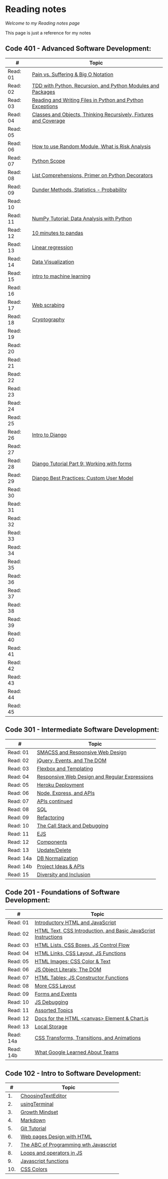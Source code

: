 # Reading notes

*Welcome to my Reading notes page* 

This page is just a reference for my notes

## Code 401 - Advanced Software Development:

\# | Topic      
-- | -----
Read: 01 | [Pain vs. Suffering & Big O Notation](./code-401/class-01)
Read: 02 | [TDD with Python, Recursion, and Python Modules and Packages](./code-401/class-02)
Read: 03 | [Reading and Writing Files in Python and Python Exceptions](./code-401/class-03)
Read: 04 | [Classes and Objects, Thinking Recursively, Fixtures and Coverage](./code-401/class-04)
Read: 05 | [](./code-401/class-05)
Read: 06 | [How to use Random Module, What is Risk Analysis](./code-401/class-06)
Read: 07 | [Python Scope](./code-401/class-07)
Read: 08 | [List Comprehensions, Primer on Python Decorators](./code-401/class-08)
Read: 09 | [Dunder Methods, Statistics - Probability](./code-401/class-09)
Read: 10 | [](./code-401/class-10)
Read: 11 | [NumPy Tutorial: Data Analysis with Python](./code-401/class-11)
Read: 12 | [10 minutes to pandas](./code-401/class-12)
Read: 13 | [Linear regression](./code-401/class-13)
Read: 14 | [Data Visualization](./code-401/class-14)
Read: 15 | [intro to machine learning](./code-401/class-15)
Read: 16 | [](./code-401/class-16)
Read: 17 | [Web scrabing](./code-401/class-17)
Read: 18 | [Cryptography](./code-401/class-18)
Read: 19 | [](./code-401/class-19)
Read: 20 | [](./code-401/class-20)
Read: 21 | [](./code-401/class-21)
Read: 22 | [](./code-401/class-22)
Read: 23 | [](./code-401/class-23)
Read: 24 | [](./code-401/class-24)
Read: 25 | [](./code-401/class-25)
Read: 26 | [Intro to Django](./code-401/class-26)
Read: 27 | [](./code-401/class-27)
Read: 28 | [Django Tutorial Part 9: Working with forms](./code-401/class-28)
Read: 29 | [Django Best Practices: Custom User Model](./code-401/class-29)
Read: 30 | [](./code-401/class-30)
Read: 31 | [](./code-401/class-31)
Read: 32 | [](./code-401/class-32)
Read: 33 | [](./code-401/class-33)
Read: 34 | [](./code-401/class-34)
Read: 35 | [](./code-401/class-35)
Read: 36 | [](./code-401/class-36)
Read: 37 | [](./code-401/class-37)
Read: 38 | [](./code-401/class-38)
Read: 39 | [](./code-401/class-39)
Read: 40 | [](./code-401/class-40)
Read: 41 | [](./code-401/class-41)
Read: 42 | [](./code-401/class-42)
Read: 43 | [](./code-401/class-43)
Read: 44 | [](./code-401/class-44)
Read: 45 | [](./code-401/class-45)


## Code 301 - Intermediate Software Development:

\# | Topic  
-- | -----
Read: 01 | [SMACSS and Responsive Web Design](./code-301/class-01.md)
Read: 02 | [jQuery, Events, and The DOM](./code-301/class-02.md)
Read: 03 | [Flexbox and Templating](./code-301/class-03.md)
Read: 04 | [Responsive Web Design and Regular Expressions](./code-301/class-04.md)
Read: 05 | [Heroku Deployment](./code-301/class-05.md)
Read: 06 | [Node, Express, and APIs](./code-301/class-06.md)
Read: 07 | [APIs continued](./code-301/class-07.md)
Read: 08 | [SQL](./code-301/class-08.md)
Read: 09 | [Refactoring](./code-301/class-09.md)
Read: 10 | [The Call Stack and Debugging](./code-301/class-10.md)
Read: 11 | [EJS](./code-301/class-11.md)
Read: 12 | [Components](./code-301/class-12.md)
Read: 13 | [Update/Delete](./code-301/class-13.md)
Read: 14a | [DB Normalization](./code-301/class-14a.md)
Read: 14b | [Project Ideas & APIs](./code-301/class-14b.md)
Read: 15 | [Diversity and Inclusion](./code-301/class-15.md)


## Code 201 - Foundations of Software Development:

\# | Topic
-- | -----
Read: 01 | [Introductory HTML and JavaScript](./code-102-and-201/class-01.md)
Read: 02 | [HTML Text, CSS Introduction, and Basic JavaScript Instructions](./code-102-and-201/class-02.md)
Read: 03 | [HTML Lists, CSS Boxes, JS Control Flow](./code-102-and-201/class-03.md)
Read: 04 | [HTML Links, CSS Layout, JS Functions](./code-102-and-201/class-04.md)
Read: 05 | [HTML Images; CSS Color & Text](./code-102-and-201/class-05.md)
Read: 06 | [JS Object Literals; The DOM](./code-102-and-201/class-06.md)
Read: 07 | [HTML Tables; JS Constructor Functions](./code-102-and-201/class-07.md)
Read: 08 | [More CSS Layout](./code-102-and-201/class-08.md)
Read: 09 | [Forms and Events](./code-102-and-201/class-09.md)
Read: 10 | [JS Debugging](./code-102-and-201/class-10.md)
Read: 11 | [Assorted Topics](./code-102-and-201/class-11.md)
Read: 12 | [Docs for the HTML \<canvas\> Element & Chart.js](./code-102-and-201/class-12.md)
Read: 13 | [Local Storage](./code-102-and-201/class-13.md)
Read: 14a | [CSS Transforms, Transitions, and Animations](./code-102-and-201/class-14a.md)
Read: 14b | [What Google Learned About Teams](./code-102-and-201/class-14b.md)

## Code 102 - Intro to Software Development:

\# | Topic
-- | -----
1. | [ChoosingTextEditor](./code-102-and-201/Choosingatexteditor.md)
2. | [usingTerminal](./code-102-and-201/usingaterminal.md)
3. | [Growth Mindset](./code-102-and-201/GrowthMindset.md)
4. | [Markdown](./code-102-and-201/markdown.md)
5. | [Git Tutorial](./code-102-and-201/GitTutorial.md)
6. | [Web pages Design with HTML](./code-102-and-201/HTMLandDesignprocess.md)
7. | [The ABC of Programming wth Javascript](./code-102-and-201/JavascriptChp1.md)
8. | [Loops and operators in JS](./code-102-and-201/jsloops.md)
9. | [Javascript functions](./code-102-and-201/jsfunctions.md)
10. | [CSS Colors](./code-102-and-201/csscolors.md)


